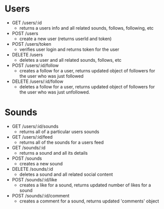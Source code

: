 # Users
  * GET /users/:id
    -  returns a users info and all related sounds, follows, following, etc
  * POST /users
    - create a new user (returns userId and token)
  * POST /users/token
    - verifies user login and returns token for the user
  * DELETE /users
    - deletes a user and all related sounds, follows, etc
  * POST /users/:id/follow
    - creates a follow for a user, returns updated object of followers for the user who was just followed
  * DELETE /users/:id/follow
    - deletes a follow for a user, returns updated object of followers for the user who was just unfollowed.

# Sounds
  * GET /users/:id/sounds
    - returns all of a particular users sounds
  * GET /users/:id/feed
    - returns all of the sounds for a users feed
  * GET /sounds/:id
    - returns a sound and all its details
  * POST /sounds
    - creates a new sound
  * DELETE /sounds/:id
    - deletes a sound and all related social content
  * POST /sounds/:id/like
    - creates a like for a sound, returns updated number of likes for a sound
  * POST /sounds/:id/comment
    - creates a comment for a sound, returns updated 'comments' object
